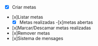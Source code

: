 - [x] Criar metas
- [x]Listar metas
    -[x] Metas realizadas
    -[x]metas abertas
- [x]Marcar/Descamar metas realizadas
- [x]Remover metas
- [x]Sistema de mensages
